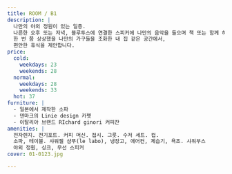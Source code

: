 ```yaml
---
title: ROOM / B1
description: |
  나만의 야외 정원이 있는 일층.
  나른한 오후 또는 저녁, 블루투스에 연결한 스피커에 나만의 음악을 들으며 책 또는 함께 하 는 여행자와 담소 또는 간단한 음료를 즐길 수 있는 야외 테이블이 준비되어 있습니다. 스웨덴의 명품 침대 ```덕시아나(DUXIANA)```와 ```밀라노 구스(MILANO GOOSE)``` 침구, 어메니티는 뉴욕의 ```르라보(LE LABO)```.
  한 번 쯤 상상했을 나만의 가구들을 조화한 내 집 같은 공간에서,
  편안한 휴식을 제안합니다.
price:
  cold:
    weekdays: 23
    weekends: 28
  normal:
    weekdays: 28
    weekends: 33
  hot: 37
furniture: |
  - 일본에서 제작한 소파
  - 덴마크의 Linie design 카펫
  - 이탈리아 브랜드 RIchard ginori 커피잔
amenities: |
  전자렌지. 전기포트. 커피 머신. 접시. 그릇. 수저 세트. 컵.
  소파, 테이블. 샤워젤 샴푸(le labo), 냉장고, 에어컨, 제습기, 욕조. 샤워부스
  야외 정원, 싱크, 무선 스피커
cover: 01-0123.jpg

---
```

